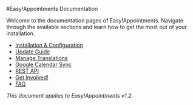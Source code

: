 #Easy!Appointments Documentation

Welcome to the documentation pages of Easy!Appointments. Navigate through the available sections and learn how to get the most out of your installation. 

- [Installation & Configuration](installation-guide-md)
- [Update Guide](update-guide.md)
- [Manage Translations](manage-translations.md)
- [Google Calendar Sync](google-calendar-sync.md)
- [REST API](rest-api.md)
- [Get Involved!](get-involved.md)
- [FAQ](faq.md)

*This document applies to Easy!Appointments v1.2*.
